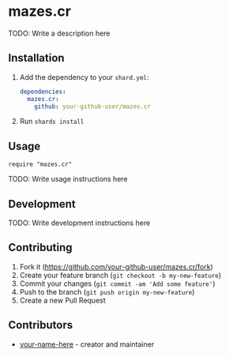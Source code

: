 # mazes.cr

TODO: Write a description here

## Installation

1. Add the dependency to your `shard.yml`:

   ```yaml
   dependencies:
     mazes.cr:
       github: your-github-user/mazes.cr
   ```

2. Run `shards install`

## Usage

```crystal
require "mazes.cr"
```

TODO: Write usage instructions here

## Development

TODO: Write development instructions here

## Contributing

1. Fork it (<https://github.com/your-github-user/mazes.cr/fork>)
2. Create your feature branch (`git checkout -b my-new-feature`)
3. Commit your changes (`git commit -am 'Add some feature'`)
4. Push to the branch (`git push origin my-new-feature`)
5. Create a new Pull Request

## Contributors

- [your-name-here](https://github.com/your-github-user) - creator and maintainer
